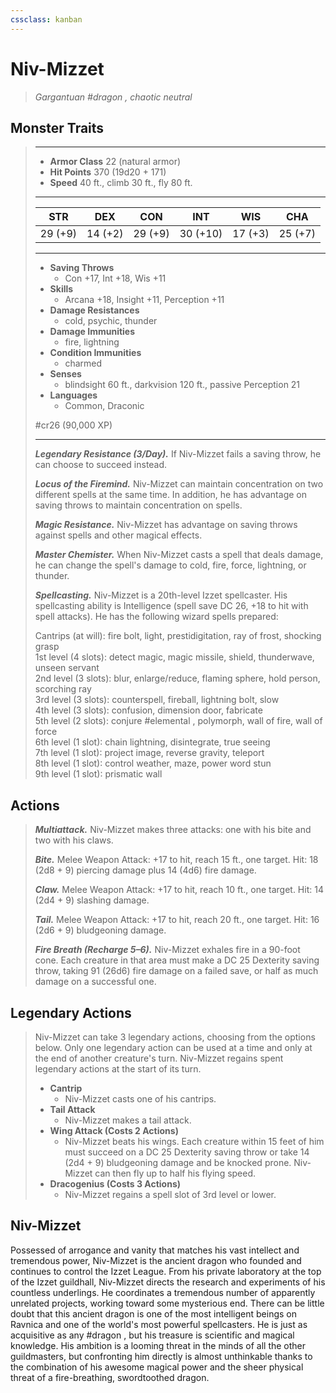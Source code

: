 ```yaml
---
cssclass: kanban
---
```


# Niv-Mizzet
>*Gargantuan #dragon , chaotic neutral*
## Monster Traits
>___
>- **Armor Class** 22 (natural armor)
>- **Hit Points** 370 (19d20 + 171)
>- **Speed** 40 ft., climb 30 ft., fly 80 ft.
>___
>|STR|DEX|CON|INT|WIS|CHA|
>|:---:|:---:|:---:|:---:|:---:|:---:|
>|29 (+9)|14 (+2)|29 (+9)|30 (+10)|17 (+3)|25 (+7)|
>___
>- **Saving Throws**
>	 - Con +17, Int +18, Wis +11
>- **Skills**
>	 - Arcana +18, Insight +11, Perception +11
>- **Damage Resistances**
>	 - cold, psychic, thunder
>- **Damage Immunities**
>	 - fire, lightning
>- **Condition Immunities**
>	 - charmed
>- **Senses**
>	 - blindsight 60 ft., darkvision 120 ft., passive Perception 21
>- **Languages**
>	 - Common, Draconic
>
> #cr26 (90,000 XP)
>___
>***Legendary Resistance (3/Day).*** If Niv-Mizzet fails a saving throw, he can choose to succeed instead.  
>
>***Locus of the Firemind.*** Niv-Mizzet can maintain concentration on two different spells at the same time. In addition, he has advantage on saving throws to maintain concentration on spells.  
>
>***Magic Resistance.*** Niv-Mizzet has advantage on saving throws against spells and other magical effects.  
>
>***Master Chemister.*** When Niv-Mizzet casts a spell that deals damage, he can change the spell's damage to cold, fire, force, lightning, or thunder.  
>
>***Spellcasting.*** Niv-Mizzet is a 20th-level Izzet spellcaster. His spellcasting ability is Intelligence (spell save DC 26, +18 to hit with spell attacks). He has the following wizard spells prepared:  
>
>Cantrips (at will): fire bolt, light, prestidigitation, ray of frost, shocking grasp  
>1st level (4 slots): detect magic, magic missile, shield, thunderwave, unseen servant  
>2nd level (3 slots): blur, enlarge/reduce, flaming sphere, hold person, scorching ray  
>3rd level (3 slots): counterspell, fireball, lightning bolt, slow  
>4th level (3 slots): confusion, dimension door, fabricate  
>5th level (2 slots): conjure #elemental , polymorph, wall of fire, wall of force  
>6th level (1 slot): chain lightning, disintegrate, true seeing  
>7th level (1 slot): project image, reverse gravity, teleport  
>8th level (1 slot): control weather, maze, power word stun  
>9th level (1 slot): prismatic wall  
>
## Actions
>***Multiattack.*** Niv-Mizzet makes three attacks: one with his bite and two with his claws.  
>
>***Bite.*** Melee Weapon Attack: +17 to hit, reach 15 ft., one target. Hit: 18 (2d8 + 9) piercing damage plus 14 (4d6) fire damage.  
>
>***Claw.*** Melee Weapon Attack: +17 to hit, reach 10 ft., one target. Hit: 14 (2d4 + 9) slashing damage.  
>
>***Tail.*** Melee Weapon Attack: +17 to hit, reach 20 ft., one target. Hit: 16 (2d6 + 9) bludgeoning damage.  
>
>***Fire Breath (Recharge 5–6).*** Niv-Mizzet exhales fire in a 90-foot cone. Each creature in that area must make a DC 25 Dexterity saving throw, taking 91 (26d6) fire damage on a failed save, or half as much damage on a successful one.  
>
## Legendary Actions
>Niv-Mizzet can take 3 legendary actions, choosing from the options below. Only one legendary action can be used at a time and only at the end of another creature's turn. Niv-Mizzet regains spent legendary actions at the start of its turn.
>
>- **Cantrip**
>	- Niv-Mizzet casts one of his cantrips.
>- **Tail Attack**
>	- Niv-Mizzet makes a tail attack.
>- **Wing Attack (Costs 2 Actions)**
>	- Niv-Mizzet beats his wings. Each creature within 15 feet of him must succeed on a DC 25 Dexterity saving throw or take 14 (2d4 + 9) bludgeoning damage and be knocked prone. Niv-Mizzet can then fly up to half his flying speed.
>- **Dracogenius (Costs 3 Actions)**
>	- Niv-Mizzet regains a spell slot of 3rd level or lower.
## Niv-Mizzet
Possessed of arrogance and vanity that matches his vast intellect and tremendous power, Niv-Mizzet is the ancient dragon who founded and continues to control the Izzet League. From his private laboratory at the top of the Izzet guildhall, Niv-Mizzet directs the research and experiments of his countless underlings. He coordinates a tremendous number of apparently unrelated projects, working toward some mysterious end.
There can be little doubt that this ancient dragon is one of the most intelligent beings on Ravnica and one of the world's most powerful spellcasters. He is just as acquisitive as any #dragon , but his treasure is scientific and magical knowledge. His ambition is a looming threat in the minds of all the other guildmasters, but confronting him directly is almost unthinkable thanks to the combination of his awesome magical power and the sheer physical threat of a fire-breathing, swordtoothed dragon.
